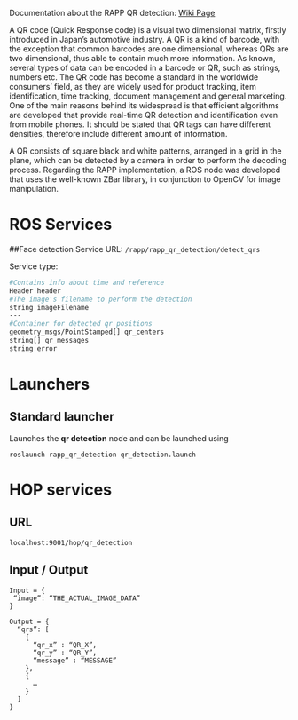 Documentation about the RAPP QR detection: [Wiki Page](https://github.com/rapp-project/rapp-platform/wiki/RAPP-QR-Detection)

A QR code (Quick Response code) is a visual two dimensional matrix, firstly introduced in Japan’s automotive industry. A QR is a kind of barcode, with the exception that common barcodes are one dimensional, whereas QRs are two dimensional, thus able to contain much more information. As known, several types of data can be encoded in a barcode or QR, such as strings, numbers etc. The QR code has become a standard in the worldwide consumers’ field, as they are widely used for product tracking, item identification, time tracking, document management and general marketing. One of the main reasons behind its widespread is that efficient algorithms are developed that provide real-time QR detection and identification even from mobile phones. It should be stated that QR tags can have different densities, therefore include different amount of information.


A QR consists of square black and white patterns, arranged in a grid in the plane, which can be detected by a camera in order to perform the decoding process. Regarding the RAPP implementation, a ROS node was developed that uses the well-known ZBar library, in conjunction to OpenCV for image manipulation. 

# ROS Services

##Face detection 
Service URL: ```/rapp/rapp_qr_detection/detect_qrs```

Service type:
```bash
#Contains info about time and reference
Header header
#The image's filename to perform the detection
string imageFilename
---
#Container for detected qr positions
geometry_msgs/PointStamped[] qr_centers
string[] qr_messages
string error
``` 

# Launchers

## Standard launcher

Launches the **qr detection** node and can be launched using
```
roslaunch rapp_qr_detection qr_detection.launch
```

# HOP services

## URL
```localhost:9001/hop/qr_detection ```

## Input / Output

```
Input = {
 “image”: “THE_ACTUAL_IMAGE_DATA”
}
```
```
Output = {
  “qrs”: [
    {
      “qr_x” : “QR_X”,
      “qr_y” : “QR_Y”,
      “message” : “MESSAGE”
    },
    {
      …
    }
  ]
}
```
